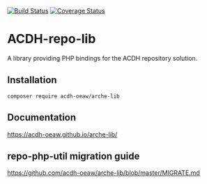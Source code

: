 [![Build Status](https://travis-ci.org/zozlak/acdh-repo-lib.svg?branch=master)](https://travis-ci.org/zozlak/acdh-repo-lib)
[![Coverage Status](https://coveralls.io/repos/github/zozlak/acdh-repo-lib/badge.svg?branch=master)](https://coveralls.io/github/zozlak/acdh-repo-lib?branch=master)

# ACDH-repo-lib

A library providing PHP bindings for the ACDH repository solution.

## Installation

`composer require acdh-oeaw/arche-lib`

## Documentation

https://acdh-oeaw.github.io/arche-lib/

## repo-php-util migration guide

https://github.com/acdh-oeaw/arche-lib/blob/master/MIGRATE.md
